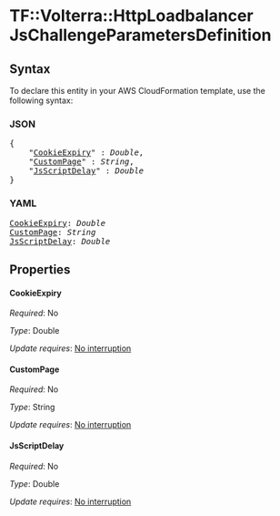 # TF::Volterra::HttpLoadbalancer JsChallengeParametersDefinition

## Syntax

To declare this entity in your AWS CloudFormation template, use the following syntax:

### JSON

<pre>
{
    "<a href="#cookieexpiry" title="CookieExpiry">CookieExpiry</a>" : <i>Double</i>,
    "<a href="#custompage" title="CustomPage">CustomPage</a>" : <i>String</i>,
    "<a href="#jsscriptdelay" title="JsScriptDelay">JsScriptDelay</a>" : <i>Double</i>
}
</pre>

### YAML

<pre>
<a href="#cookieexpiry" title="CookieExpiry">CookieExpiry</a>: <i>Double</i>
<a href="#custompage" title="CustomPage">CustomPage</a>: <i>String</i>
<a href="#jsscriptdelay" title="JsScriptDelay">JsScriptDelay</a>: <i>Double</i>
</pre>

## Properties

#### CookieExpiry

_Required_: No

_Type_: Double

_Update requires_: [No interruption](https://docs.aws.amazon.com/AWSCloudFormation/latest/UserGuide/using-cfn-updating-stacks-update-behaviors.html#update-no-interrupt)

#### CustomPage

_Required_: No

_Type_: String

_Update requires_: [No interruption](https://docs.aws.amazon.com/AWSCloudFormation/latest/UserGuide/using-cfn-updating-stacks-update-behaviors.html#update-no-interrupt)

#### JsScriptDelay

_Required_: No

_Type_: Double

_Update requires_: [No interruption](https://docs.aws.amazon.com/AWSCloudFormation/latest/UserGuide/using-cfn-updating-stacks-update-behaviors.html#update-no-interrupt)

